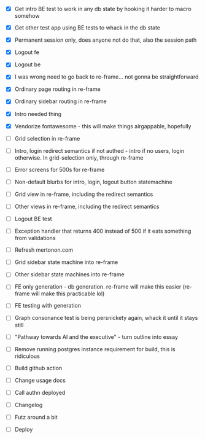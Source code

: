 - [x] Get intro BE test to work in any db state by hooking it harder to macro somehow
- [x] Get other test app using BE tests to whack in the db state
- [x] Permanent session only, does anyone not do that, also the session path
- [x] Logout fe
- [x] Logout be
- [x] I was wrong need to go back to re-frame... not gonna be straightforward
- [x] Ordinary page routing in re-frame
- [x] Ordinary sidebar routing in re-frame
- [x] Intro needed thing

- [x] Vendorize fontawesome - this will make things airgappable, hopefully
- [ ] Grid selection in re-frame
- [ ] Intro, login redirect semantics if not authed - intro if no users, login otherwise. In grid-selection only, through re-frame
- [ ] Error screens for 500s for re-frame
- [ ] Non-default blurbs for intro, login, logout button statemachine
- [ ] Grid view in re-frame, including the redirect semantics
- [ ] Other views in re-frame, including the redirect semantics

- [ ] Logout BE test
- [ ] Exception handler that returns 400 instead of 500 if it eats something from validations
- [ ] Refresh mertonon.com
- [ ] Grid sidebar state machine into re-frame
- [ ] Other sidebar state machines into re-frame
- [ ] FE only generation - db generation. re-frame will make this easier (re-frame will make this practicable lol)
- [ ] FE testing with generation
- [ ] Graph consonance test is being persnickety again, whack it until it stays still
- [ ] "Pathway towards AI and the executive" - turn outline into essay
- [ ] Remove running postgres instance requirement for build, this is ridiculous
- [ ] Build github action

- [ ] Change usage docs
- [ ] Call authn deployed
- [ ] Changelog
- [ ] Futz around a bit
- [ ] Deploy
